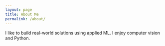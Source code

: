 ```yaml
---
layout: page
title: About Me
permalink: /about/
---
```


I like to build real-world solutions using applied ML. I enjoy computer vision and Python.
